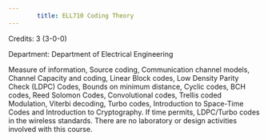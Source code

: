 ```yaml
---
        title: ELL710 Coding Theory
---
```

Credits: 3 (3-0-0)

Department: Department of Electrical Engineering

Measure of information, Source coding, Communication channel models, Channel Capacity and coding, Linear Block codes, Low Density Parity Check (LDPC) Codes, Bounds on minimum distance, Cyclic codes, BCH codes, Reed Solomon Codes, Convolutional codes, Trellis coded Modulation, Viterbi decoding, Turbo codes, Introduction to Space-Time Codes and Introduction to Cryptography. If time permits, LDPC/Turbo codes in the wireless standards. There are no laboratory or design activities involved with this course.